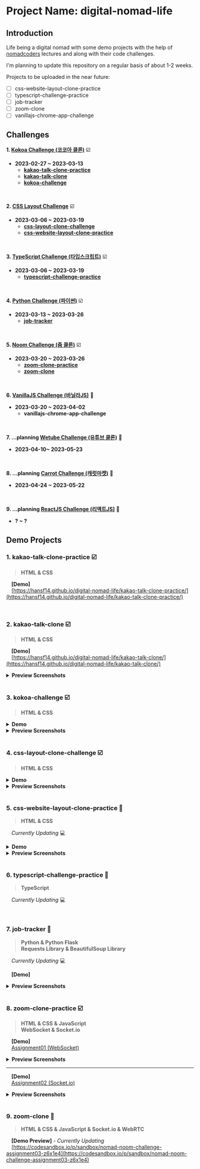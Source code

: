 # Project Name: digital-nomad-life

## Introduction

Life being a digital nomad with some demo projects with the help of [nomadcoders](https://nomadcoders.co/) lectures and along with their code challenges.

I'm planning to update this repository on a regular basis of about 1-2 weeks.

Projects to be uploaded in the near future:

- [ ] css-website-layout-clone-practice
- [ ] typescript-challenge-practice
- [ ] job-tracker
- [ ] zoom-clone
- [ ] vanillajs-chrome-app-challenge

## Challenges

**1. [Kokoa Challenge (코코아 클론)](https://nomadcoders.co/kokoa-challenge)** :ballot_box_with_check:

- **2023-02-27 ~ 2023-03-13**
  - **[kakao-talk-clone-practice](#1-kakao-talk-clone-practice-%E2%98%91%EF%B8%8F)**
  - **[kakao-talk-clone](#2-kakao-talk-clone-%E2%98%91%EF%B8%8F)**
  - **[kokoa-challenge](#3-kokoa-challenge-%E2%98%91%EF%B8%8F)**

<br/>

**2. [CSS Layout Challenge](https://nomadcoders.co/css-layout-challenge)** :ballot_box_with_check:

- **2023-03-06 ~ 2023-03-19**
  - **[css-layout-clone-challenge](#4-css-layout-clone-challenge-%E2%98%91%EF%B8%8F)**
  - **[css-website-layout-clone-practice](#5-css-website-layout-clone-practice-%F0%9F%94%B2)**

<br/>

**3. [TypeScript Challenge (타입스크립트)](https://nomadcoders.co/typescript-challenge)** :ballot_box_with_check:

- **2023-03-06 ~ 2023-03-19**
  - **[typescript-challenge-practice](#6-typescript-challenge-practice-%F0%9F%94%B2)**

<br/>

**4. [Python Challenge (파이썬)](https://nomadcoders.co/python-challenge)** :ballot_box_with_check:

- **2023-03-13 ~ 2023-03-26**
  - **[job-tracker](#7-job-tracker-%F0%9F%94%B2)**

<br/>

**5. [Noom Challenge (줌 클론)](https://nomadcoders.co/noom-challenge)** :ballot_box_with_check:

- **2023-03-20 ~ 2023-03-26**
  - **[zoom-clone-practice](#8-zoom-clone-practice-%E2%98%91%EF%B8%8F)**
  - **[zoom-clone](#9-zoom-clone-%F0%9F%94%B2)**

<br/>

**6. [VanillaJS Challenge (바닐라JS)](https://nomadcoders.co/vanillajs-challenge)** :black_square_button:

- **2023-03-20 ~ 2023-04-02**
  - **vanillajs-chrome-app-challenge**

<br/>

**7. ...planning [Wetube Challenge (유튜브 클론)](https://nomadcoders.co/wetube-challenge)** :black_square_button:

- **2023-04-10~ 2023-05-23**

<br/>

**8. ...planning [Carrot Challenge (캐럿마켓)](https://nomadcoders.co/carrot-challenge)** :black_square_button:

- **2023-04-24 ~ 2023-05-22**

<br/>

**9. ...planning [ReactJS Challenge (리액트JS)](https://nomadcoders.co/reactjs-challenge)** :black_square_button:

- **? ~ ?**

## Demo Projects

### 1. kakao-talk-clone-practice :ballot_box_with_check:

> **HTML & CSS**

&emsp;**[Demo]**  
&emsp;[https://hansf14.github.io/digital-nomad-life/kakao-talk-clone-practice/](https://hansf14.github.io/digital-nomad-life/kakao-talk-clone-practice/)

<br/>

### 2. kakao-talk-clone :ballot_box_with_check:

> **HTML & CSS**

&emsp;**[Demo]**  
&emsp;[https://hansf14.github.io/digital-nomad-life/kakao-talk-clone/](https://hansf14.github.io/digital-nomad-life/kakao-talk-clone/)

<details>
  <summary><strong>Preview Screenshots</strong></summary>
    <img width="300px" src="https://hansf14.github.io/digital-nomad-life/kakao-talk-clone/preview-screenshots/kakao-talk-clone-demo-image01.PNG" alt="kakao-talk-clone-demo-image01.PNG" />
    <img width="300px" src="https://hansf14.github.io/digital-nomad-life/kakao-talk-clone/preview-screenshots/kakao-talk-clone-demo-image02.PNG" alt="kakao-talk-clone-demo-image02.PNG" />
    <img width="300px" src="https://hansf14.github.io/digital-nomad-life/kakao-talk-clone/preview-screenshots/kakao-talk-clone-demo-image03.PNG" alt="kakao-talk-clone-demo-image03.PNG" />
    <img width="300px" src="https://hansf14.github.io/digital-nomad-life/kakao-talk-clone/preview-screenshots/kakao-talk-clone-demo-image04.PNG" alt="kakao-talk-clone-demo-image04.PNG" />
    <img width="300px" src="https://hansf14.github.io/digital-nomad-life/kakao-talk-clone/preview-screenshots/kakao-talk-clone-demo-image05.PNG" alt="kakao-talk-clone-demo-image05.PNG" />
    <img width="300px" src="https://hansf14.github.io/digital-nomad-life/kakao-talk-clone/preview-screenshots/kakao-talk-clone-demo-image06.PNG" alt="kakao-talk-clone-demo-image06.PNG" />
    <img width="300px" src="https://hansf14.github.io/digital-nomad-life/kakao-talk-clone/preview-screenshots/kakao-talk-clone-demo-image07.PNG" alt="kakao-talk-clone-demo-image07.PNG" />
    <img width="300px" src="https://hansf14.github.io/digital-nomad-life/kakao-talk-clone/preview-screenshots/kakao-talk-clone-demo-image08.PNG" alt="kakao-talk-clone-demo-image08.PNG" />
    <img width="300px" src="https://hansf14.github.io/digital-nomad-life/kakao-talk-clone/preview-screenshots/kakao-talk-clone-demo-image09.PNG" alt="kakao-talk-clone-demo-image09.PNG" />
    <img width="300px" src="https://hansf14.github.io/digital-nomad-life/kakao-talk-clone/preview-screenshots/kakao-talk-clone-demo-image10.PNG" alt="kakao-talk-clone-demo-image10.PNG" />
    <img width="300px" src="https://hansf14.github.io/digital-nomad-life/kakao-talk-clone/preview-screenshots/kakao-talk-clone-demo-image11.PNG" alt="kakao-talk-clone-demo-image11.PNG" />
    <img width="300px" src="https://hansf14.github.io/digital-nomad-life/kakao-talk-clone/preview-screenshots/kakao-talk-clone-demo-image12.PNG" alt="kakao-talk-clone-demo-image12.PNG" />
    <img width="300px" src="https://hansf14.github.io/digital-nomad-life/kakao-talk-clone/preview-screenshots/kakao-talk-clone-demo-image13.PNG" alt="kakao-talk-clone-demo-image13.PNG" />
    <img width="300px" src="https://hansf14.github.io/digital-nomad-life/kakao-talk-clone/preview-screenshots/kakao-talk-clone-demo-image14.PNG" alt="kakao-talk-clone-demo-image14.PNG" />
    <img width="300px" src="https://hansf14.github.io/digital-nomad-life/kakao-talk-clone/preview-screenshots/kakao-talk-clone-demo-image15.PNG" alt="kakao-talk-clone-demo-image15.PNG" />
    <img width="300px" src="https://hansf14.github.io/digital-nomad-life/kakao-talk-clone/preview-screenshots/kakao-talk-clone-demo-image16.PNG" alt="kakao-talk-clone-demo-image16.PNG" />
</details>

<br/>

### 3. kokoa-challenge :ballot_box_with_check:

> **HTML & CSS**

<details>
  <summary><strong>Demo</strong></summary>
  <ul>
    <li><a href="https://hansf14.github.io/digital-nomad-life/kokoa-challenge/nomad-kokoa-challenge-assignment04/index.html">Assignment04</a></li>
    <li><a href="https://hansf14.github.io/digital-nomad-life/kokoa-challenge/nomad-kokoa-challenge-assignment06/index.html">Assignment06</a></li>
    <li><a href="https://hansf14.github.io/digital-nomad-life/kokoa-challenge/nomad-kokoa-challenge-assignment07/index.html">Assignment07</a></li>
    <li><a href="https://hansf14.github.io/digital-nomad-life/kokoa-challenge/nomad-kokoa-challenge-assignment09/index.html">Assignment09</a></li>
    <li><a href="https://hansf14.github.io/digital-nomad-life/kokoa-challenge/nomad-kokoa-challenge-assignment10/index.html">Assignment10</a></li>
    <li><a href="https://hansf14.github.io/digital-nomad-life/kokoa-challenge/nomad-kokoa-challenge-assignment11/index.html">Assignment11</a></li>
    <li><a href="https://hansf14.github.io/digital-nomad-life/kokoa-challenge/nomad-kokoa-challenge-assignment12/index.html">Assignment12</a></li>
  </ul>
</details>

<details>
  <summary><strong>Preview Screenshots</strong></summary>
    <img width="300px" src="https://hansf14.github.io/digital-nomad-life/kokoa-challenge/preview-screenshots/nomad-kokoa-challenge-assignment10.PNG" alt="nomad-kokoa-challenge-assignment10.PNG" />
    <img width="300px" src="https://hansf14.github.io/digital-nomad-life/kokoa-challenge/preview-screenshots/nomad-kokoa-challenge-assignment11-01.PNG" alt="nomad-kokoa-challenge-assignment11-01.PNG" />
    <img width="300px" src="https://hansf14.github.io/digital-nomad-life/kokoa-challenge/preview-screenshots/nomad-kokoa-challenge-assignment11-02.PNG" alt="nomad-kokoa-challenge-assignment11-02.PNG" />
    <img width="300px" src="https://hansf14.github.io/digital-nomad-life/kokoa-challenge/preview-screenshots/nomad-kokoa-challenge-assignment12-01.PNG" alt="nomad-kokoa-challenge-assignment12-01.PNG" />
    <img width="300px" src="https://hansf14.github.io/digital-nomad-life/kokoa-challenge/preview-screenshots/nomad-kokoa-challenge-assignment12-02.PNG" alt="nomad-kokoa-challenge-assignment12-02.PNG" />
</details>

<br/>

### 4. css-layout-clone-challenge :ballot_box_with_check:

> **HTML & CSS**

<details>
  <summary><strong>Demo</strong></summary>
  <ul>
    <li><a href="https://hansf14.github.io/digital-nomad-life/css-layout-clone-challenge/nomad-css-layout-clone-challenge-assignment02/index.html">Assignment02</a></li>
    <li><a href="https://hansf14.github.io/digital-nomad-life/css-layout-clone-challenge/nomad-css-layout-clone-challenge-assignment03/index.html">Assignment03</a></li>
    <li><a href="https://hansf14.github.io/digital-nomad-life/css-layout-clone-challenge/nomad-css-layout-clone-challenge-assignment04/index.html">Assignment04</a></li>
    <li><a href="https://hansf14.github.io/digital-nomad-life/css-layout-clone-challenge/nomad-css-layout-clone-challenge-assignment05/index.html">Assignment05</a></li>
    <li><a href="https://hansf14.github.io/digital-nomad-life/css-layout-clone-challenge/nomad-css-layout-clone-challenge-assignment08/index.html">Assignment08</a></li>
    <li><a href="https://hansf14.github.io/digital-nomad-life/css-layout-clone-challenge/nomad-css-layout-clone-challenge-assignment09/index.html">Assignment09</a></li>
    <li><a href="https://hansf14.github.io/digital-nomad-life/css-layout-clone-challenge/nomad-css-layout-clone-challenge-assignment11/index.html">Assignment11</a></li>
    <li><a href="https://hansf14.github.io/digital-nomad-life/css-layout-clone-challenge/nomad-css-layout-clone-challenge-assignment13/index.html">Assignment13</a></li>
    <li><a href="https://hansf14.github.io/digital-nomad-life/css-layout-clone-challenge/nomad-css-layout-clone-challenge-assignment14/index.html">Assignment14</a></li>
  </ul>
</details>

<details>
  <summary><strong>Preview Screenshots</strong></summary>
    <img width="300px" src="https://hansf14.github.io/digital-nomad-life/css-layout-clone-challenge/preview-screenshots/nomad-css-layout-clone-challenge-assignment02.PNG" alt="nomad-css-layout-clone-challenge-assignment02.PNG" />
    <img width="300px" src="https://hansf14.github.io/digital-nomad-life/css-layout-clone-challenge/preview-screenshots/nomad-css-layout-clone-challenge-assignment03.PNG" alt="nomad-css-layout-clone-challenge-assignment03.PNG" />
    <img width="300px" src="https://hansf14.github.io/digital-nomad-life/css-layout-clone-challenge/preview-screenshots/nomad-css-layout-clone-challenge-assignment04.PNG" alt="nomad-css-layout-clone-challenge-assignment04.PNG" />
    <img width="300px" src="https://hansf14.github.io/digital-nomad-life/css-layout-clone-challenge/preview-screenshots/nomad-css-layout-clone-challenge-assignment05.PNG" alt="nomad-css-layout-clone-challenge-assignment05.PNG" />
    <img width="300px" src="https://hansf14.github.io/digital-nomad-life/css-layout-clone-challenge/preview-screenshots/nomad-css-layout-clone-challenge-assignment08.PNG" alt="nomad-css-layout-clone-challenge-assignment08.PNG" />
    <img width="300px" src="https://hansf14.github.io/digital-nomad-life/css-layout-clone-challenge/preview-screenshots/nomad-css-layout-clone-challenge-assignment09.PNG" alt="nomad-css-layout-clone-challenge-assignment09.PNG" />
    <img width="300px" src="https://hansf14.github.io/digital-nomad-life/css-layout-clone-challenge/preview-screenshots/nomad-css-layout-clone-challenge-assignment11.PNG" alt="nomad-css-layout-clone-challenge-assignment11.PNG" />
    <img width="300px" src="https://hansf14.github.io/digital-nomad-life/css-layout-clone-challenge/preview-screenshots/nomad-css-layout-clone-challenge-assignment13.PNG" alt="nomad-css-layout-clone-challenge-assignment13.PNG" />
    <img width="300px" src="https://hansf14.github.io/digital-nomad-life/css-layout-clone-challenge/preview-screenshots/nomad-css-layout-clone-challenge-assignment14.PNG" alt="nomad-css-layout-clone-challenge-assignment14.PNG" />
</details>

<br/>

### 5. css-website-layout-clone-practice :black_square_button:

> **HTML & CSS**

&emsp;*Currently Updating* :computer:

<details>
  <summary><strong>Demo</strong></summary>
</details>

<details>
  <summary><strong>Preview Screenshots</strong></summary>
</details>

<br/>

### 6. typescript-challenge-practice :black_square_button:

> **TypeScript**

&emsp;*Currently Updating* :computer:

<br/>

### 7. job-tracker :black_square_button:

> **Python & Python Flask**  
> **Requests Library & BeautifulSoup Library**

&emsp;*Currently Updating* :computer:

&emsp;**[Demo]**

<details>
  <summary><strong>Preview Screenshots</strong></summary>
</details>

<br/>

### 8. zoom-clone-practice :ballot_box_with_check:

> **HTML & CSS & JavaScript**  
> **WebSocket & Socket.io**

&emsp;**[Demo]**  
&emsp;[Assignment01 (WebSocket)](https://codesandbox.io/p/sandbox/nomad-noom-challenge-assignment01-3rys5i)

<details>
  <summary><strong>Preview Screenshots</strong></summary>
  <img width="300px" src="https://hansf14.github.io/digital-nomad-life/zoom-clone-practice/preview-screenshots/nomad-zoom-clone-challenge-assignment01-01.PNG" alt="nomad-zoom-clone-challenge-assignment01-01.PNG" />
  <img width="300px" src="https://hansf14.github.io/digital-nomad-life/zoom-clone-practice/preview-screenshots/nomad-zoom-clone-challenge-assignment01-02.PNG" alt="nomad-zoom-clone-challenge-assignment01-02.PNG" />
  <img width="300px" src="https://hansf14.github.io/digital-nomad-life/zoom-clone-practice/preview-screenshots/nomad-zoom-clone-challenge-assignment01-03.PNG" alt="nomad-zoom-clone-challenge-assignment01-03.PNG" />
</details>

---

&emsp;**[Demo]**  
&emsp;[Assignment02 (Socket.io)](https://codesandbox.io/p/sandbox/nomad-noom-challenge-assignment02-fbgev4)

<details>
  <summary><strong>Preview Screenshots</strong></summary>
  <img width="300px" src="https://hansf14.github.io/digital-nomad-life/zoom-clone-practice/preview-screenshots/nomad-zoom-clone-challenge-assignment02-01.PNG" alt="nomad-zoom-clone-challenge-assignment02-01.PNG" />
  <img width="300px" src="https://hansf14.github.io/digital-nomad-life/zoom-clone-practice/preview-screenshots/nomad-zoom-clone-challenge-assignment02-02.PNG" alt="nomad-zoom-clone-challenge-assignment02-02.PNG" />
  <img width="300px" src="https://hansf14.github.io/digital-nomad-life/zoom-clone-practice/preview-screenshots/nomad-zoom-clone-challenge-assignment02-03.PNG" alt="nomad-zoom-clone-challenge-assignment02-03.PNG" />
  <img width="300px" src="https://hansf14.github.io/digital-nomad-life/zoom-clone-practice/preview-screenshots/nomad-zoom-clone-challenge-assignment02-04.PNG" alt="nomad-zoom-clone-challenge-assignment02-04.PNG" />
  <img width="300px" src="https://hansf14.github.io/digital-nomad-life/zoom-clone-practice/preview-screenshots/nomad-zoom-clone-challenge-assignment02-05.PNG" alt="nomad-zoom-clone-challenge-assignment02-05.PNG" />
</details>

<br/>

### 9. zoom-clone :black_square_button:

> **HTML & CSS & JavaScript & Socket.io & WebRTC**

&emsp;**[Demo Preview]** - *Currently Updating*  
&emsp;[https://codesandbox.io/p/sandbox/nomad-noom-challenge-assignment03-z6x1e4](https://codesandbox.io/p/sandbox/nomad-noom-challenge-assignment03-z6x1e4)

<br/>

